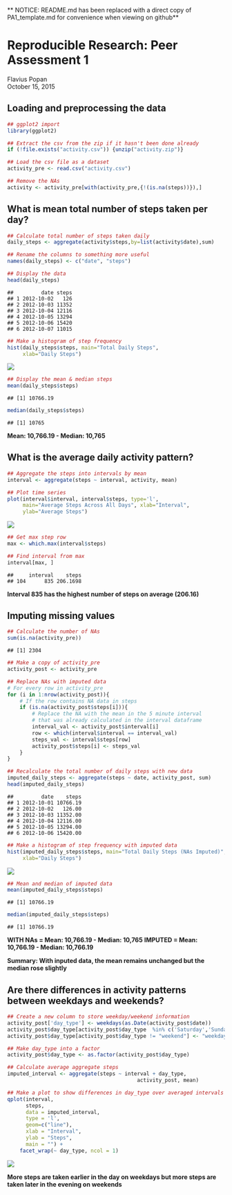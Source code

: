 ** NOTICE: README.md has been replaced with a direct copy of PA1_template.md for convenience
   when viewing on github**

# Reproducible Research: Peer Assessment 1
Flavius Popan  
October 15, 2015  


## Loading and preprocessing the data

```r
## ggplot2 import
library(ggplot2)
```

```r
## Extract the csv from the zip if it hasn't been done already
if (!file.exists("activity.csv")) {unzip("activity.zip")}

## Load the csv file as a dataset
activity_pre <- read.csv("activity.csv")

## Remove the NAs
activity <- activity_pre[with(activity_pre,{!(is.na(steps))}),]
```


## What is mean total number of steps taken per day?

```r
## Calculate total number of steps taken daily
daily_steps <- aggregate(activity$steps,by=list(activity$date),sum)

## Rename the columns to something more useful
names(daily_steps) <- c("date", "steps")

## Display the data
head(daily_steps)
```

```
##         date steps
## 1 2012-10-02   126
## 2 2012-10-03 11352
## 3 2012-10-04 12116
## 4 2012-10-05 13294
## 5 2012-10-06 15420
## 6 2012-10-07 11015
```

```r
## Make a histogram of step frequency
hist(daily_steps$steps, main="Total Daily Steps", 
     xlab="Daily Steps")
```

![](PA1_template_files/figure-html/totalsteps-1.png) 

```r
## Display the mean & median steps
mean(daily_steps$steps)
```

```
## [1] 10766.19
```

```r
median(daily_steps$steps)
```

```
## [1] 10765
```

**Mean: 10,766.19 - Median: 10,765**

## What is the average daily activity pattern?

```r
## Aggregate the steps into intervals by mean
interval <- aggregate(steps ~ interval, activity, mean)

## Plot time series
plot(interval$interval, interval$steps, type='l', 
     main="Average Steps Across All Days", xlab="Interval", 
     ylab="Average Steps")
```

![](PA1_template_files/figure-html/activitypattern-1.png) 

```r
## Get max step row
max <- which.max(interval$steps)

## Find interval from max
interval[max, ]
```

```
##     interval    steps
## 104      835 206.1698
```

**Interval 835 has the highest number of steps on average (206.16)**


## Imputing missing values

```r
## Calculate the number of NAs
sum(is.na(activity_pre))
```

```
## [1] 2304
```

```r
## Make a copy of activity_pre
activity_post <- activity_pre

## Replace NAs with imputed data
# For every row in activity_pre
for (i in 1:nrow(activity_post)){
    # If the row contains NA data in steps
    if (is.na(activity_post$steps[i])){
        # Replace the NA with the mean in the 5 minute interval
        # that was already calculated in the interval dataframe
        interval_val <- activity_post$interval[i]
        row <- which(interval$interval == interval_val)
        steps_val <- interval$steps[row]
        activity_post$steps[i] <- steps_val
    }
}

## Recalculate the total number of daily steps with new data
imputed_daily_steps <- aggregate(steps ~ date, activity_post, sum)
head(imputed_daily_steps)
```

```
##         date    steps
## 1 2012-10-01 10766.19
## 2 2012-10-02   126.00
## 3 2012-10-03 11352.00
## 4 2012-10-04 12116.00
## 5 2012-10-05 13294.00
## 6 2012-10-06 15420.00
```

```r
## Make a histogram of step frequency with imputed data
hist(imputed_daily_steps$steps, main="Total Daily Steps (NAs Imputed)", 
     xlab="Daily Steps")
```

![](PA1_template_files/figure-html/missingvalues-1.png) 

```r
## Mean and median of imputed data
mean(imputed_daily_steps$steps)
```

```
## [1] 10766.19
```

```r
median(imputed_daily_steps$steps)
```

```
## [1] 10766.19
```

**WITH NAs = Mean: 10,766.19 - Median: 10,765**
**IMPUTED = Mean: 10,766.19 - Median: 10,766.19**

**Summary: With inputed data, the mean remains unchanged but the median rose slightly**


## Are there differences in activity patterns between weekdays and weekends?

```r
## Create a new column to store weekday/weekend information
activity_post['day_type'] <- weekdays(as.Date(activity_post$date))
activity_post$day_type[activity_post$day_type  %in% c('Saturday','Sunday')] <- "weekend"
activity_post$day_type[activity_post$day_type != "weekend"] <- "weekday"

## Make day_type into a factor
activity_post$day_type <- as.factor(activity_post$day_type)

## Calculate average aggregate steps
imputed_interval <- aggregate(steps ~ interval + day_type, 
                                          activity_post, mean)

## Make a plot to show differences in day_type over averaged intervals
qplot(interval, 
      steps, 
      data = imputed_interval, 
      type = 'l', 
      geom=c("line"),
      xlab = "Interval", 
      ylab = "Steps", 
      main = "") +
    facet_wrap(~ day_type, ncol = 1)
```

![](PA1_template_files/figure-html/weekends-1.png) 

**More steps are taken earlier in the day on weekdays but more steps are taken
  later in the evening on weekends**
